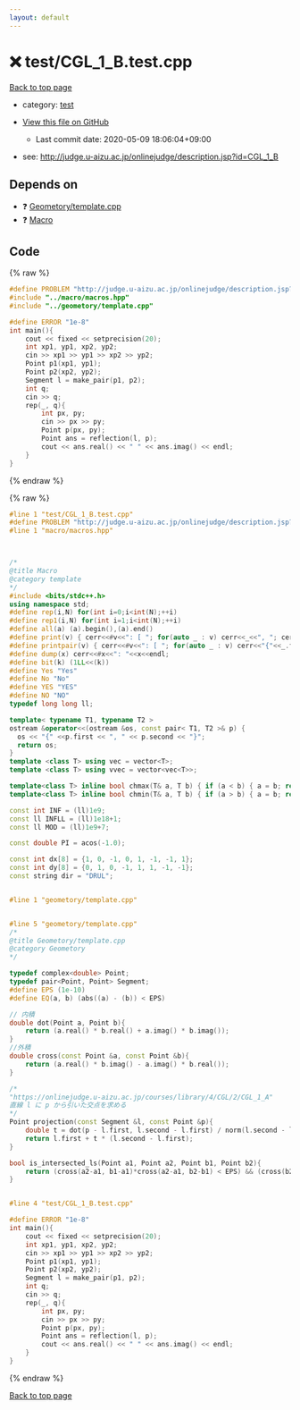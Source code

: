 ```yaml
---
layout: default
---
```


<!-- mathjax config similar to math.stackexchange -->
<script type="text/javascript" async
  src="https://cdnjs.cloudflare.com/ajax/libs/mathjax/2.7.5/MathJax.js?config=TeX-MML-AM_CHTML">
</script>
<script type="text/x-mathjax-config">
  MathJax.Hub.Config({
    TeX: { equationNumbers: { autoNumber: "AMS" }},
    tex2jax: {
      inlineMath: [ ['$','$'] ],
      processEscapes: true
    },
    "HTML-CSS": { matchFontHeight: false },
    displayAlign: "left",
    displayIndent: "2em"
  });
</script>

<script type="text/javascript" src="https://cdnjs.cloudflare.com/ajax/libs/jquery/3.4.1/jquery.min.js"></script>
<script src="https://cdn.jsdelivr.net/npm/jquery-balloon-js@1.1.2/jquery.balloon.min.js" integrity="sha256-ZEYs9VrgAeNuPvs15E39OsyOJaIkXEEt10fzxJ20+2I=" crossorigin="anonymous"></script>
<script type="text/javascript" src="../../assets/js/copy-button.js"></script>
<link rel="stylesheet" href="../../assets/css/copy-button.css" />


# :x: test/CGL_1_B.test.cpp

<a href="../../index.html">Back to top page</a>

* category: <a href="../../index.html#098f6bcd4621d373cade4e832627b4f6">test</a>
* <a href="{{ site.github.repository_url }}/blob/master/test/CGL_1_B.test.cpp">View this file on GitHub</a>
    - Last commit date: 2020-05-09 18:06:04+09:00


* see: <a href="http://judge.u-aizu.ac.jp/onlinejudge/description.jsp?id=CGL_1_B">http://judge.u-aizu.ac.jp/onlinejudge/description.jsp?id=CGL_1_B</a>


## Depends on

* :question: <a href="../../library/geometory/template.cpp.html">Geometory/template.cpp</a>
* :question: <a href="../../library/macro/macros.hpp.html">Macro</a>


## Code

<a id="unbundled"></a>
{% raw %}
```cpp
#define PROBLEM "http://judge.u-aizu.ac.jp/onlinejudge/description.jsp?id=CGL_1_B"
#include "../macro/macros.hpp"
#include "../geometory/template.cpp"

#define ERROR "1e-8"
int main(){
    cout << fixed << setprecision(20);
    int xp1, yp1, xp2, yp2;
    cin >> xp1 >> yp1 >> xp2 >> yp2;
    Point p1(xp1, yp1);
    Point p2(xp2, yp2);
    Segment l = make_pair(p1, p2);
    int q;
    cin >> q;
    rep(_, q){
        int px, py;
        cin >> px >> py;
        Point p(px, py);
        Point ans = reflection(l, p);
        cout << ans.real() << " " << ans.imag() << endl;
    }
}
```
{% endraw %}

<a id="bundled"></a>
{% raw %}
```cpp
#line 1 "test/CGL_1_B.test.cpp"
#define PROBLEM "http://judge.u-aizu.ac.jp/onlinejudge/description.jsp?id=CGL_1_B"
#line 1 "macro/macros.hpp"



/*
@title Macro
@category template
*/
#include <bits/stdc++.h>
using namespace std;
#define rep(i,N) for(int i=0;i<int(N);++i)
#define rep1(i,N) for(int i=1;i<int(N);++i)
#define all(a) (a).begin(),(a).end()
#define print(v) { cerr<<#v<<": [ "; for(auto _ : v) cerr<<_<<", "; cerr<<"]"<<endl; }
#define printpair(v) { cerr<<#v<<": [ "; for(auto _ : v) cerr<<"{"<<_.first<<","<<_.second<<"}"<<", "; cerr<<"]"<<endl; }
#define dump(x) cerr<<#x<<": "<<x<<endl;
#define bit(k) (1LL<<(k))
#define Yes "Yes"
#define No "No"
#define YES "YES"
#define NO "NO"
typedef long long ll;

template< typename T1, typename T2 >
ostream &operator<<(ostream &os, const pair< T1, T2 >& p) {
  os << "{" <<p.first << ", " << p.second << "}";
  return os;
}
template <class T> using vec = vector<T>;
template <class T> using vvec = vector<vec<T>>;

template<class T> inline bool chmax(T& a, T b) { if (a < b) { a = b; return true; } return false; }
template<class T> inline bool chmin(T& a, T b) { if (a > b) { a = b; return true; } return false; }

const int INF = (ll)1e9;
const ll INFLL = (ll)1e18+1;
const ll MOD = (ll)1e9+7;

const double PI = acos(-1.0);

const int dx[8] = {1, 0, -1, 0, 1, -1, -1, 1};
const int dy[8] = {0, 1, 0, -1, 1, 1, -1, -1};
const string dir = "DRUL";


#line 1 "geometory/template.cpp"


#line 5 "geometory/template.cpp"
/*
@title Geometory/template.cpp
@category Geometory
*/

typedef complex<double> Point;
typedef pair<Point, Point> Segment;
#define EPS (1e-10)
#define EQ(a, b) (abs((a) - (b)) < EPS)

// 内積
double dot(Point a, Point b){
    return (a.real() * b.real() + a.imag() * b.imag());
}
//外積
double cross(const Point &a, const Point &b){
    return (a.real() * b.imag() - a.imag() * b.real());
}

/*
"https://onlinejudge.u-aizu.ac.jp/courses/library/4/CGL/2/CGL_1_A"
直線 l に p から引いた交点を求める
*/
Point projection(const Segment &l, const Point &p){
    double t = dot(p - l.first, l.second - l.first) / norm(l.second - l.first);
    return l.first + t * (l.second - l.first);
}

bool is_intersected_ls(Point a1, Point a2, Point b1, Point b2){
    return (cross(a2-a1, b1-a1)*cross(a2-a1, b2-b1) < EPS) && (cross(b2-b1, a1-b1)*cross(b2-b1, a2-b1) < EPS);
}


#line 4 "test/CGL_1_B.test.cpp"

#define ERROR "1e-8"
int main(){
    cout << fixed << setprecision(20);
    int xp1, yp1, xp2, yp2;
    cin >> xp1 >> yp1 >> xp2 >> yp2;
    Point p1(xp1, yp1);
    Point p2(xp2, yp2);
    Segment l = make_pair(p1, p2);
    int q;
    cin >> q;
    rep(_, q){
        int px, py;
        cin >> px >> py;
        Point p(px, py);
        Point ans = reflection(l, p);
        cout << ans.real() << " " << ans.imag() << endl;
    }
}

```
{% endraw %}

<a href="../../index.html">Back to top page</a>

